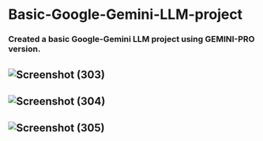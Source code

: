 # Basic-Google-Gemini-LLM-project

### Created a basic Google-Gemini LLM project using GEMINI-PRO version.
## ![Screenshot (303)](https://github.com/Rohitkommu/Basic-Google-Gemini-LLM-project/assets/123623873/f66ca8dd-b800-44ec-bdf7-79aa85323327)





## ![Screenshot (304)](https://github.com/Rohitkommu/Basic-Google-Gemini-LLM-project/assets/123623873/3866d8cb-4dc1-4b2b-b12c-a2000b0b018a)





## ![Screenshot (305)](https://github.com/Rohitkommu/Basic-Google-Gemini-LLM-project/assets/123623873/776b2ef0-631f-408c-9672-373d2b753d84)
